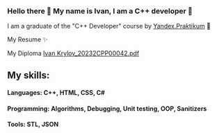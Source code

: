 ### Hello there 👋 My name is Ivan, I am a C++ developer 🔭
I am a graduate of the "C++ Developer" course by <a href="https://practicum.yandex.ru/">Yandex.Praktikum</a> 🌱

My Resume</a> ✨

My Diploma [Ivan Krylov_20232CPP00042.pdf](https://github.com/JoanOFDark/JoanOFDark/files/11686048/Ivan.Krylov_20232CPP00042.pdf) </a>
## My skills:
#### Languages: C++, HTML, CSS, C#
#### Programming: Algorithms, Debugging, Unit testing, OOP, Sanitizers
#### Tools: STL, JSON

<!--
**JoanOFDark/JoanOFDark** is a ✨ _special_ ✨ repository because its `README.md` (this file) appears on your GitHub profile.

Here are some ideas to get you started:

- 🔭 I’m currently working on ...
- 🌱 I’m currently learning ...
- 👯 I’m looking to collaborate on ...
- 🤔 I’m looking for help with ...
- 💬 Ask me about ...
- 📫 How to reach me: ...
- 😄 Pronouns: ...
- ⚡ Fun fact: ...
-->
